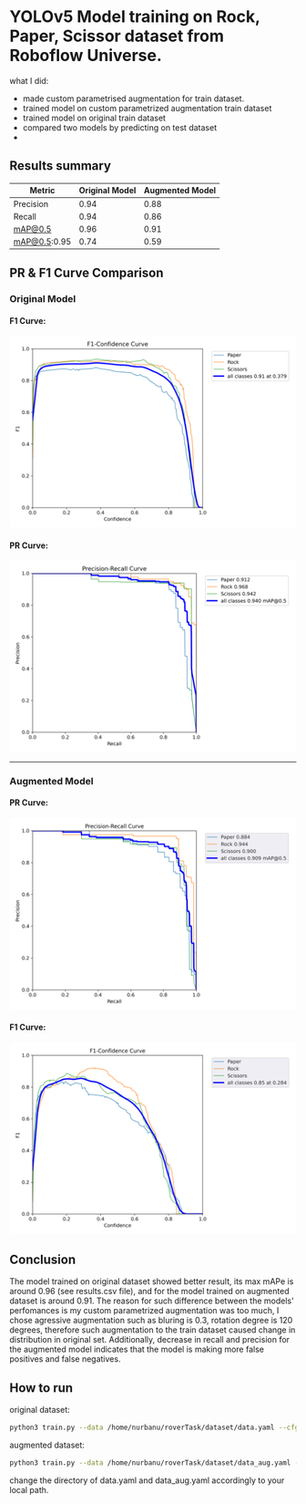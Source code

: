 # YOLOv5 Model training on Rock, Paper, Scissor dataset from Roboflow Universe.

what I did:
- made custom parametrised augmentation for train dataset.
- trained model on custom parametrized augmentation train dataset
- trained model on original train dataset
- compared two models by predicting on test dataset
- 
## Results summary

| Metric | Original Model | Augmented Model |
|--------|----------------|-----------------|
| Precision | 0.94 | 0.88 |
| Recall | 0.94 | 0.86 |
| mAP@0.5 | 0.96 | 0.91 |
| mAP@0.5:0.95 | 0.74 | 0.59 |
 

## PR & F1 Curve Comparison

### Original Model
#### F1 Curve:
![F1 Curve - Original](yolov5/runs/val/original/F1_curve.png)
#### PR Curve:
![PR Curve - Original](yolov5/runs/val/original/PR_curve.png)

---

### Augmented Model
#### PR Curve:
![PR Curve - Augmented](yolov5/runs/val/aug/PR_curve.png)

#### F1 Curve:
![F1 Curve - Augmented](yolov5/runs/val/aug/F1_curve.png)

## Conclusion
The model trained on original dataset showed better result, its max mAPe is around 0.96 (see results.csv file), and for the model trained on augmented dataset is around 0.91. The reason for such difference between the models' perfomances is my custom parametrized augmentation was too much, I chose agressive augmentation such as bluring is 0.3, rotation degree is 120 degrees, therefore such augmentation to the train dataset caused change in distribution in original set. Additionally, decrease in recall and precision for the augmented model indicates that the model is making more false positives and false negatives. 

##  How to run
original dataset:

```bash
python3 train.py --data /home/nurbanu/roverTask/dataset/data.yaml --cfg models/yolov5s.yaml --weights yolov5s.pt --batch-size 128 --epochs 30 --device 0
```

augmented dataset:
```bash
python3 train.py --data /home/nurbanu/roverTask/dataset/data_aug.yaml --cfg models/yolov5s.yaml --weights yolov5s.pt --batch-size 128 --epochs 30 --device 0
```

change the directory of data.yaml and data_aug.yaml accordingly to your local path.
